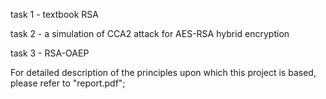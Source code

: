 task 1 - textbook RSA

task 2 - a simulation of CCA2 attack for AES-RSA hybrid encryption

task 3 - RSA-OAEP

For detailed description of the principles upon which this project is based, please refer to "report.pdf";
